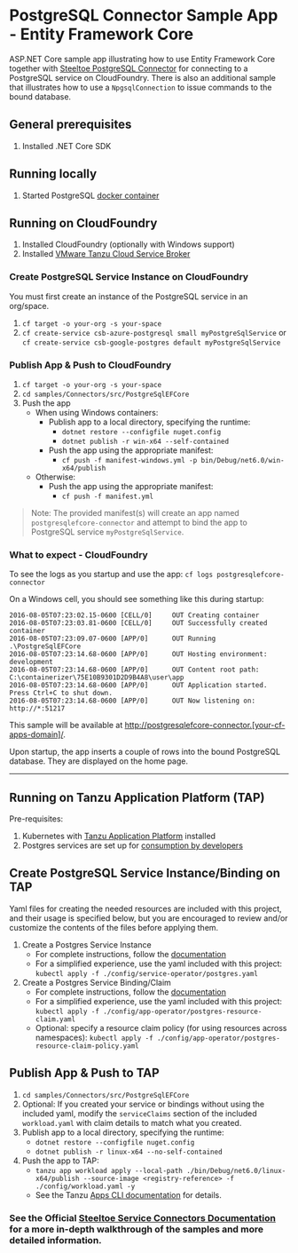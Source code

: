 ﻿# PostgreSQL Connector Sample App - Entity Framework Core

ASP.NET Core sample app illustrating how to use Entity Framework Core together with [Steeltoe PostgreSQL Connector](https://docs.steeltoe.io/api/v3/connectors/postgresql.html#add-dbcontext) for connecting to a PostgreSQL service on CloudFoundry.
There is also an additional sample that illustrates how to use a `NpgsqlConnection` to issue commands to the bound database.

## General prerequisites

1. Installed .NET Core SDK

## Running locally

1. Started PostgreSQL [docker container](https://github.com/SteeltoeOSS/Samples/blob/main/CommonTasks.md)

## Running on CloudFoundry

1. Installed CloudFoundry (optionally with Windows support)
1. Installed [VMware Tanzu Cloud Service Broker](https://docs.vmware.com/en/Cloud-Service-Broker-for-VMware-Tanzu/index.html)

### Create PostgreSQL Service Instance on CloudFoundry

You must first create an instance of the PostgreSQL service in an org/space.

1. `cf target -o your-org -s your-space`
1. `cf create-service csb-azure-postgresql small myPostgreSqlService` or `cf create-service csb-google-postgres default myPostgreSqlService`

### Publish App & Push to CloudFoundry

1. `cf target -o your-org -s your-space`
1. `cd samples/Connectors/src/PostgreSqlEFCore`
1. Push the app
   - When using Windows containers:
     - Publish app to a local directory, specifying the runtime:
       - `dotnet restore --configfile nuget.config`
       - `dotnet publish -r win-x64 --self-contained`
     - Push the app using the appropriate manifest:
       - `cf push -f manifest-windows.yml -p bin/Debug/net6.0/win-x64/publish`
   - Otherwise:
     - Push the app using the appropriate manifest:
       - `cf push -f manifest.yml`

> Note: The provided manifest(s) will create an app named `postgresqlefcore-connector` and attempt to bind the app to PostgreSQL service `myPostgreSqlService`.

### What to expect - CloudFoundry

To see the logs as you startup and use the app: `cf logs postgresqlefcore-connector`

On a Windows cell, you should see something like this during startup:

```text
2016-08-05T07:23:02.15-0600 [CELL/0]     OUT Creating container
2016-08-05T07:23:03.81-0600 [CELL/0]     OUT Successfully created container
2016-08-05T07:23:09.07-0600 [APP/0]      OUT Running .\PostgreSqlEFCore
2016-08-05T07:23:14.68-0600 [APP/0]      OUT Hosting environment: development
2016-08-05T07:23:14.68-0600 [APP/0]      OUT Content root path: C:\containerizer\75E10B9301D2D9B4A8\user\app
2016-08-05T07:23:14.68-0600 [APP/0]      OUT Application started. Press Ctrl+C to shut down.
2016-08-05T07:23:14.68-0600 [APP/0]      OUT Now listening on: http://*:51217
```

This sample will be available at <http://postgresqlefcore-connector.[your-cf-apps-domain]/>.

Upon startup, the app inserts a couple of rows into the bound PostgreSQL database. They are displayed on the home page.

---

## Running on Tanzu Application Platform (TAP)

Pre-requisites:

1. Kubernetes with [Tanzu Application Platform](https://docs.vmware.com/en/VMware-Tanzu-Application-Platform/index.html) installed
1. Postgres services are set up for [consumption by developers](https://docs.vmware.com/en/VMware-Tanzu-Application-Platform/1.3/tap/GUID-getting-started-set-up-services.html)

## Create PostgreSQL Service Instance/Binding on TAP

Yaml files for creating the needed resources are included with this project, and their usage is specified below, but you are encouraged to review and/or customize the contents of the files before applying them.

1. Create a Postgres Service Instance
   - For complete instructions, follow the [documentation](https://docs.vmware.com/en/VMware-SQL-with-Postgres-for-Kubernetes/2.0/vmware-postgres-k8s/GUID-create-delete-postgres.html)
   - For a simplified experience, use the yaml included with this project: `kubectl apply -f ./config/service-operator/postgres.yaml`
1. Create a Postgres Service Binding/Claim
   - For complete instructions, follow the [documentation](https://docs.vmware.com/en/VMware-SQL-with-Postgres-for-Kubernetes/2.0/vmware-postgres-k8s/GUID-creating-service-bindings.html)
   - For a simplified experience, use the yaml included with this project: `kubectl apply -f ./config/app-operator/postgres-resource-claim.yaml`
   - Optional: specify a resource claim policy (for using resources across namespaces): `kubectl apply -f ./config/app-operator/postgres-resource-claim-policy.yaml`

## Publish App & Push to TAP

1. `cd samples/Connectors/src/PostgreSqlEFCore`
1. Optional: If you created your service or bindings without using the included yaml, modify the `serviceClaims` section of the included `workload.yaml` with claim details to match what you created.
1. Publish app to a local directory, specifying the runtime:
   - `dotnet restore --configfile nuget.config`
   - `dotnet publish -r linux-x64 --no-self-contained`
1. Push the app to TAP:
   - `tanzu app workload apply --local-path ./bin/Debug/net6.0/linux-x64/publish --source-image <registry-reference> -f ./config/workload.yaml -y`
   - See the Tanzu [Apps CLI documentation](https://docs.vmware.com/en/VMware-Tanzu-Application-Platform/1.3/tap/GUID-cli-plugins-apps-command-reference-tanzu-apps-workload-apply.html) for details.

### See the Official [Steeltoe Service Connectors Documentation](https://docs.steeltoe.io/api/v3/connectors/) for a more in-depth walkthrough of the samples and more detailed information.
